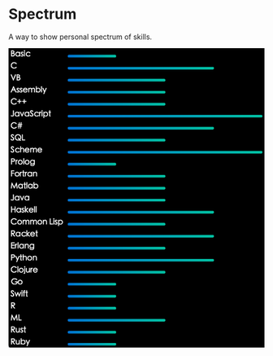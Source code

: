 # Spectrum
A way to show personal spectrum of skills.

![](https://github.com/thzt/Spectrum/blob/master/image/skill-spectrum.png)
